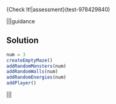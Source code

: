 
{Check It!|assessment}(test-978429840)

|||guidance
## Solution

```javascript
num = 3
createEmptyMaze()
addRandomMonsters(num)
addRandomWalls(num)
addRandomEnergies(num)
addPlayer()
```

|||
